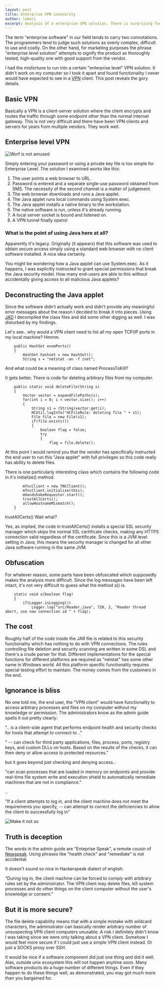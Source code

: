 ```yaml
---
layout: post
title: Enterprise VPN insecurity
author: lokori
excerpt: Analysis of a enterprise VPN solution. There is surprising functionality opening a backdoor to end user's computer. Do you know what your VPN solution actually does? 
---
```



The term "enterprise software" in our field tends to carry two connotations. The programmers
tend to judge such solutions as overly complex, difficult to use and costly. On the other hand,
for marketing purposes the phrase "enterprise level solution" attempts to signify the product
as thoroughly tested, high-quality one with good support from the vendor.

I had the misfortune to run into a certain "enterprise level" VPN solution. It didn't work on 
my computer so I took it apart and found functionality I never would have expected to see 
in a [VPN](http://en.wikipedia.org/wiki/Virtual_private_network) client. This post reveals the gory details.

## Basic VPN

Basically a VPN is a client-server solution where the client encrypts and routes the traffic
through some endpoint other than the normal internet gateway. This is not very difficult and
there have been VPN clients and servers for years from multiple vendors. They work well. 

## Enterprise level VPN

![Worf is not amused](/img/vpn-insecurity/worf-security.jpg)

Simply entering your password or using a private key file is too simple for Enterprise Level. 
The solution I examined works like this:

1. The user points a web browser to URL.
2. Password is entered and a separate single-use password obtained from SMS. The necessity of the second channel is a matter of judgement.
3. The web browser downloads and runs a Java applet. 
4. The Java applet runs local commands using System.exec. 
4. The Java applet installs a native binary to the workstation.
5. The native software is run, unless it's already running. 
6. A local server socket is bound and listened on. 
7. A VPN tunnel finally opens!

### What is the point of using Java here at all?

Apparently it's legacy. Originally (it appears) that this software was used to obtain secure access simply
using a standard web browser with no client software installed. A nice idea certainly.

You might be wondering how a Java applet can use System.exec. As it happens, I was explicitly instructed to
grant special permissions that break the Java security model. How many end-users are able to this without
accidentally giving access to all malicious Java applets?


## Deconstructing the Java applet

Since the software didn't actually work and didn't provide any meaningful error messages about the reason
I decided to break it into pieces. Using [JAD](http://en.wikipedia.org/wiki/JAD_%28JAva_Decompiler%29) I decompiled the class files and did some other digging as well. 
I was disturbed by my findings.

Let's see.. why would a VPN client need to list all my open TCP/IP ports in my local machine? Hmmm.

```
    public HashSet enumPorts()
    {
        HashSet hashset = new HashSet();
        String s = "netstat -an -f inet";
```

And what could be a meaning of class named ProcessToKill?

It gets better. There is code for deleting arbitrary files from my computer.

```
    public static void deleteFile(String s)
    {
        Vector vector = expandFilePaths(s);
        for(int i = 0; i < vector.size(); i++)
        {
            String s1 = (String)vector.get(i);
            HCUtil.logInfo("HCFileRule: deleting file " + s1);
            File file = new File(s1);
            if(file.exists())
            {
                boolean flag = false;
                try
                {
                    flag = file.delete();
```

At this point I would remind you that the vendor has specifically instructed the end user to run this
"Java applet" with full privileges so this code really has ability to delete files.

There is one particularly interesting class which contains the following code in it's initialize() method.

```
        mTncClient = new TNCClient();
        mTncClient.initialize(this);
        mHandshakeRequestor.start();
        trustAllCerts();
        allowHostnameMismatch();
    }
```

trustAllCerts() Wait what?

Yes, as implied, the code in trustAllCerts() installs a special SSL security manager which skips the normal SSL certificate checks, making any HTTPS connection
valid regardless of the certificate. Since this is a JVM level setting in Java, this means the security manager is changed for all other Java software running
in the same JVM. 

## Obfuscation

For whatever reason, some parts have been obfuscated which supposedly makes the analysis more difficult. Since the log messages have been
left intact, it's not very difficult to guess what the method a() is.  

```
    static void a(boolean flag)
    {
        if(Logger.isLogging())
            Logger.log("src/Reader.java", 720, 2, "Reader thread abort, use new connection id " + flag);
```

## The cost 

Roughly half of the code inside the JAR file is related to this security functionality which has nothing to do with VPN
connections. The rules controlling file deletion and security scanning are written in some DSL and there's a crude 
parser for that. Different implementations for the special functions for different platforms are required as "netstat" 
has some other name in Windows world. All this platform specific functionality requires special testing effort to
maintain. The money comes from the customers in the end.


## Ignorance is bliss

No one told me, the end user, the "VPN client" would have functionality to access arbitrary processes and files
on my computer without my knowledge or permission. The administrators know as the admin guide spells 
it out pretty clearly:

".. is a client-side agent that performs endpoint health and security checks
for hosts that attempt to connect to .."

" -- can check for third
party applications, files, process, ports, registry keys, and custom DLLs on hosts. Based
on the results of the checks, it can then deny or allow access to protected resources."

but it goes beyond just checking and denying access..

"can scan processes that are loaded in memory on endpoints and provide real-time
file system write and execution shield to automatically remediate machines that are not
in compliance."

..

"If a client attempts to log in, and the client machine does not meet the requirements you
specify, -- can attempt to correct the deficiencies to allow the client to
successfully log in"

![Make it not so](/img/vpn-insecurity/picard-facepalm.jpg)

## Truth is deception

The words in the admin guide are "Enteprise Speak", a remote cousin of [Newspeak](http://en.wikipedia.org/wiki/Newspeak). 
Using phrases like "health check" and "remediate" is not accidental.
 
It doesn't sound so nice in Hackerspeak dialect of english:

"During log in, the client machine can be forced to comply with arbitrary rules set by the 
administrator. The VPN client may delete files, kill system processes and do other things
on the client computer without the user's knowledge or consent." 

## But it is more secure?

The file delete capability means that with a simple mistake with wildcard characters, the administrator can
basically render arbitrary number of unsuspecting VPN client computers unusable. A risk I definitely didn't
know I was taking since we were only talking about a VPN client. Somehow I would feel more secure
if I could just use a simple VPN client instead. Or just a SOCKS proxy over SSH. 

It would be nice if a software component did just one thing and did it well. Alas, outside unix ecosystem this will not
happen anytime soon. Many software products do a huge number of different things. Even if they happen to do these
things well, as demonstrated, you may got much more than you bargained for.